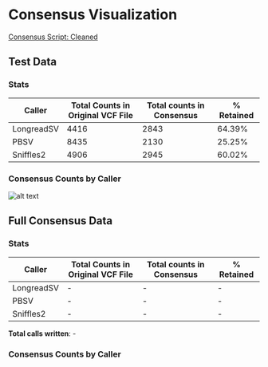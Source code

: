 # Consensus Visualization

[Consensus Script: Cleaned](../vcf-consensus/llcombo_clean.py)

## Test Data

### Stats
| Caller | Total Counts in Original VCF File | Total counts in Consensus | % Retained |
| --- | --- | --- | --- |
| LongreadSV | 4416 | 2843 | 64.39% |
| PBSV | 8435 | 2130 | 25.25% |
| Sniffles2 | 4906 | 2945 | 60.02% |

### Consensus Counts by Caller
![alt text](../plots/testdata_consensus_bycaller.png)

## Full Consensus Data

### Stats 
| Caller | Total Counts in Original VCF File | Total counts in Consensus | % Retained |
| --- | --- | --- | --- |
| LongreadSV | - | - | - |
| PBSV | - | - | - |
| Sniffles2 | - | - | - |
**Total calls written**: -

### Consensus Counts by Caller



